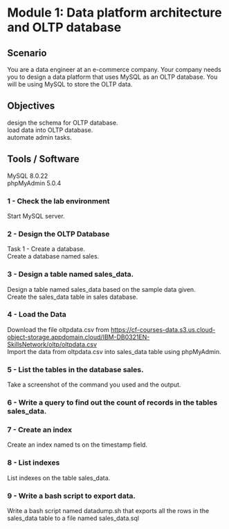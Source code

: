 # Module 1: Data platform architecture and OLTP database

## Scenario

You are a data engineer at an e-commerce company. Your company needs you to design a data platform that uses MySQL as an OLTP database. You will be using MySQL to store the OLTP data.

## Objectives

design the schema for OLTP database.  
load data into OLTP database.  
automate admin tasks.  

## Tools / Software  

MySQL 8.0.22  
phpMyAdmin 5.0.4  

### 1 - Check the lab environment    
Start MySQL server.  

### 2 - Design the OLTP Database  
Task 1 - Create a database.  
Create a database named sales.  

### 3 - Design a table named sales_data.  
Design a table named sales_data based on the sample data given.  
Create the sales_data table in sales database.

### 4 - Load the Data  
Download the file oltpdata.csv from https://cf-courses-data.s3.us.cloud-object-storage.appdomain.cloud/IBM-DB0321EN-SkillsNetwork/oltp/oltpdata.csv  
Import the data from oltpdata.csv into sales_data table using phpMyAdmin.

### 5 - List the tables in the database sales.  
Take a screenshot of the command you used and the output.

### 6 - Write a query to find out the count of records in the tables sales_data.  

### 7 - Create an index  
Create an index named ts on the timestamp field.

### 8 - List indexes  
List indexes on the table sales_data.

### 9 - Write a bash script to export data.  
Write a bash script named datadump.sh that exports all the rows in the sales_data table to a file named sales_data.sql
